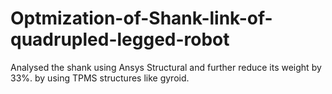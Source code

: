 # Optmization-of-Shank-link-of-quadrupled-legged-robot
Analysed the shank using Ansys Structural and further reduce its weight by 33%. by using TPMS structures like
gyroid. 
